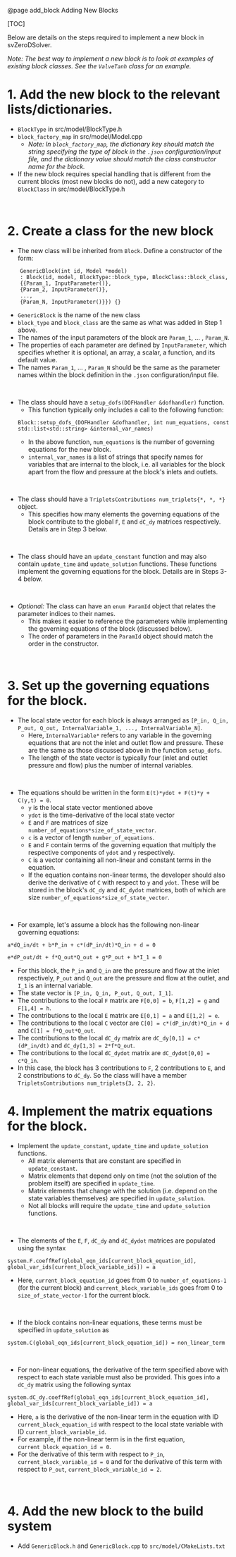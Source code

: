 @page add_block Adding New Blocks

[TOC]

Below are details on the steps required to implement a new block in svZeroDSolver.

*Note: The best way to implement a new block is to look at examples of existing block classes. See the `ValveTanh` class for an example.*

# 1. Add the new block to the relevant lists/dictionaries.

* `BlockType` in src/model/BlockType.h
* `block_factory_map` in src/model/Model.cpp
  * *Note: In `block_factory_map`, the dictionary key should match the string specifying the type of block in the `.json` configuration/input file, and the dictionary value should match the class constructor name for the block.*
* If the new block requires special handling that is different from the current blocks (most new blocks do not), add a new category to `BlockClass` in src/model/BlockType.h

<p> <br> </p>

# 2. Create a class for the new block 

* The new class will be inherited from `Block`. Define a constructor of the form:
```
    GenericBlock(int id, Model *model) 
    : Block(id, model, BlockType::block_type, BlockClass::block_class,
    {{Param_1, InputParameter()}, 
    {Param_2, InputParameter()}, 
    ..., 
    {Param_N, InputParameter()}}) {}
```
  * `GenericBlock` is the name of the new class
  * `block_type` and `block_class` are the same as what was added in Step 1 above.
  * The names of the input parameters of the block are `Param_1`, ... , `Param_N`. 
  * The properties of each parameter are defined by `InputParameter`, which specifies whether it is optional, an array, a scalar, a function, and its default value.
  * The names `Param_1`, ... , `Param_N` should be the same as the parameter names within the block definition in the `.json` configuration/input file.

<p> <br> </p>

* The class should have a `setup_dofs(DOFHandler &dofhandler)` function.
  * This function typically only includes a call to the following function:
  ```
  Block::setup_dofs_(DOFHandler &dofhandler, int num_equations, const std::list<std::string> &internal_var_names)
  ```
  * In the above function, `num_equations` is the number of governing equations for the new block. 
  * `internal_var_names` is a list of strings that specify names for variables that are internal to the block, i.e. all variables for the block apart from the flow and pressure at the block's inlets and outlets.

<p> <br> </p>

* The class should have a `TripletsContributions num_triplets{*, *, *}` object. 
  * This specifies how many elements the governing equations of the block contribute to the global `F`, `E` and `dC_dy` matrices respectively. Details are in Step 3 below. 

<p> <br> </p>

* The class should have an `update_constant` function and may also contain `update_time` and `update_solution` functions. These functions implement the governing equations for the block. Details are in Steps 3-4 below.

<p> <br> </p>

* *Optional:* The class can have an  `enum ParamId` object that relates the parameter indices to their names. 
  * This makes it easier to reference the parameters while implementing the governing equations of the block (discussed below). 
  * The order of parameters in the `ParamId` object should match the order in the constructor. 

<p> <br> </p>

# 3. Set up the governing equations for the block.

* The local state vector for each block is always arranged as `[P_in, Q_in, P_out, Q_out, InternalVariable_1, ..., InternalVariable_N]`.   
  * Here, `InternalVariable*` refers to any variable in the governing equations that are not the inlet and outlet flow and pressure. These are the same as those discussed above in the function `setup_dofs`.
  * The length of the state vector is typically four (inlet and outlet pressure and flow) plus the number of internal variables.

<p> <br> </p>

* The equations should be written in the form `E(t)*ydot + F(t)*y + C(y,t) = 0`. 
  * `y` is the local state vector mentioned above 
  * `ydot` is the time-derivative of the local state vector 
  * `E` and `F` are matrices of size `number_of_equations*size_of_state_vector`. 
  * `c` is a vector of length `number_of_equations`. 
  * `E` and `F` contain terms of the governing equation that multiply the respective components of `ydot` and `y` respectively.
  * `C` is a vector containing all non-linear and constant terms in the equation. 
  * If the equation contains non-linear terms, the developer should also derive the derivative of `C` with respect to `y` and `ydot`. These will be stored in the block's `dC_dy` and `dC_dydot` matrices, both of which are size `number_of_equations*size_of_state_vector`.

<p> <br> </p>

* For example, let's assume a block has the following non-linear governing equations:
```
a*dQ_in/dt + b*P_in + c*(dP_in/dt)*Q_in + d = 0
```
```
e*dP_out/dt + f*Q_out*Q_out + g*P_out + h*I_1 = 0
```
  * For this block, the `P_in` and `Q_in` are the pressure and flow at the inlet respectively, `P_out` and `Q_out` are the pressure and flow at the outlet, and `I_1` is an internal variable.
  * The state vector is `[P_in, Q_in, P_out, Q_out, I_1]`.
  * The contributions to the local `F` matrix are `F[0,0] = b`, `F[1,2] = g` and `F[1,4] = h`.
  * The contributions to the local `E` matrix are `E[0,1] = a` and `E[1,2] = e`.
  * The contributions to the local `C` vector are `C[0] = c*(dP_in/dt)*Q_in + d` and `C[1] = f*Q_out*Q_out`.
  * The contributions to the local `dC_dy` matrix are `dC_dy[0,1] = c*(dP_in/dt)` and `dC_dy[1,3] = 2*f*Q_out`.
  * The contributions to the local `dC_dydot` matrix are `dC_dydot[0,0] = c*Q_in`.
  * In this case, the block has 3 contributions to `F`, 2 contributions to `E`, and 2 constributions to `dC_dy`. So the class will have a member `TripletsContributions num_triplets{3, 2, 2}`.

# 4. Implement the matrix equations for the block.

* Implement the `update_constant`, `update_time` and `update_solution` functions.
  * All matrix elements that are constant are specified in `update_constant`.
  * Matrix elements that depend only on time (not the solution of the problem itself) are specified in `update_time`. 
  * Matrix elements that change with the solution (i.e. depend on the state variables themselves) are specified in `update_solution`. 
  * Not all blocks will require the `update_time` and `update_solution` functions.

<p> <br> </p>

* The elements of the `E`, `F`, `dC_dy` and `dC_dydot` matrices are populated using the syntax 
```
system.F.coeffRef(global_eqn_ids[current_block_equation_id], global_var_ids[current_block_variable_ids]) = a
```
  * Here, `current_block_equation_id` goes from 0 to `number_of_equations-1` (for the current block) and `current_block_variable_ids` goes from 0 to `size_of_state_vector-1` for the current block. 

<p> <br> </p>

* If the block contains non-linear equations, these terms must be specified in `update_solution` as 
```
system.C(global_eqn_ids[current_block_equation_id]) = non_linear_term
```

<p> <br> </p>

* For non-linear equations, the derivative of the term specified above with respect to each state variable must also be provided. This goes into a `dC_dy` matrix using the following syntax 
```
system.dC_dy.coeffRef(global_eqn_ids[current_block_equation_id], global_var_ids[current_block_variable_id]) = a
```
  * Here, `a` is the derivative of the non-linear term in the equation with ID `current_block_equation_id` with respect to the local state variable with ID `current_block_variable_id`. 
  * For example, if the non-linear term is in the first equation, `current_block_equation_id = 0`. 
  * For the derivative of this term with respect to `P_in`, `current_block_variable_id = 0` and for the derivative of this term with respect to `P_out`, `current_block_variable_id = 2`.

<p> <br> </p>

# 4. Add the new block to the build system 

* Add `GenericBlock.h` and `GenericBlock.cpp` to `src/model/CMakeLists.txt`

